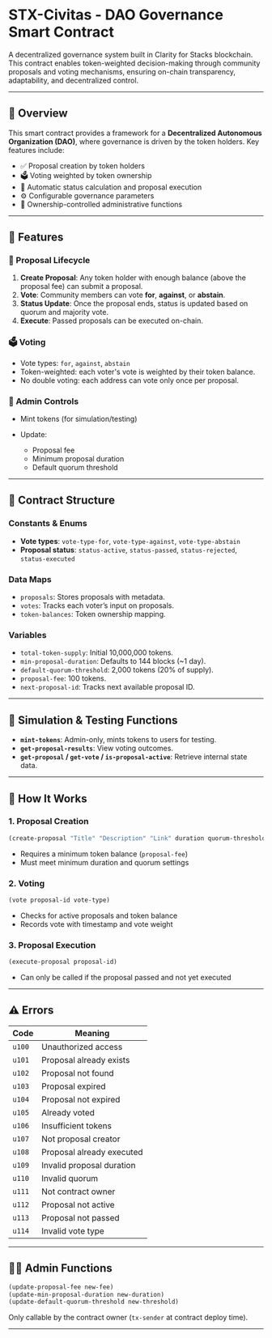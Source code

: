 

# STX-Civitas - DAO Governance Smart Contract

A decentralized governance system built in Clarity for Stacks blockchain. This contract enables token-weighted decision-making through community proposals and voting mechanisms, ensuring on-chain transparency, adaptability, and decentralized control.

---

## 📜 Overview

This smart contract provides a framework for a **Decentralized Autonomous Organization (DAO)**, where governance is driven by the token holders. Key features include:

* ✅ Proposal creation by token holders
* 🗳️ Voting weighted by token ownership
* 🧠 Automatic status calculation and proposal execution
* ⚙️ Configurable governance parameters
* 🔐 Ownership-controlled administrative functions

---

## 🧩 Features

### 🔧 Proposal Lifecycle

1. **Create Proposal**: Any token holder with enough balance (above the proposal fee) can submit a proposal.
2. **Vote**: Community members can vote **for**, **against**, or **abstain**.
3. **Status Update**: Once the proposal ends, status is updated based on quorum and majority vote.
4. **Execute**: Passed proposals can be executed on-chain.

### 🗳️ Voting

* Vote types: `for`, `against`, `abstain`
* Token-weighted: each voter's vote is weighted by their token balance.
* No double voting: each address can vote only once per proposal.

### 🔐 Admin Controls

* Mint tokens (for simulation/testing)
* Update:

  * Proposal fee
  * Minimum proposal duration
  * Default quorum threshold

---

## 📂 Contract Structure

### Constants & Enums

* **Vote types**: `vote-type-for`, `vote-type-against`, `vote-type-abstain`
* **Proposal status**: `status-active`, `status-passed`, `status-rejected`, `status-executed`

### Data Maps

* `proposals`: Stores proposals with metadata.
* `votes`: Tracks each voter’s input on proposals.
* `token-balances`: Token ownership mapping.

### Variables

* `total-token-supply`: Initial 10,000,000 tokens.
* `min-proposal-duration`: Defaults to 144 blocks (\~1 day).
* `default-quorum-threshold`: 2,000 tokens (20% of supply).
* `proposal-fee`: 100 tokens.
* `next-proposal-id`: Tracks next available proposal ID.

---

## 🧪 Simulation & Testing Functions

* **`mint-tokens`**: Admin-only, mints tokens to users for testing.
* **`get-proposal-results`**: View voting outcomes.
* **`get-proposal` / `get-vote` / `is-proposal-active`**: Retrieve internal state data.

---

## 🚀 How It Works

### 1. Proposal Creation

```clojure
(create-proposal "Title" "Description" "Link" duration quorum-threshold)
```

* Requires a minimum token balance (`proposal-fee`)
* Must meet minimum duration and quorum settings

### 2. Voting

```clojure
(vote proposal-id vote-type)
```

* Checks for active proposals and token balance
* Records vote with timestamp and vote weight

### 3. Proposal Execution

```clojure
(execute-proposal proposal-id)
```

* Can only be called if the proposal passed and not yet executed

---

## ⚠️ Errors

| Code   | Meaning                   |
| ------ | ------------------------- |
| `u100` | Unauthorized access       |
| `u101` | Proposal already exists   |
| `u102` | Proposal not found        |
| `u103` | Proposal expired          |
| `u104` | Proposal not expired      |
| `u105` | Already voted             |
| `u106` | Insufficient tokens       |
| `u107` | Not proposal creator      |
| `u108` | Proposal already executed |
| `u109` | Invalid proposal duration |
| `u110` | Invalid quorum            |
| `u111` | Not contract owner        |
| `u112` | Proposal not active       |
| `u113` | Proposal not passed       |
| `u114` | Invalid vote type         |

---

## 👨‍💻 Admin Functions

```clojure
(update-proposal-fee new-fee)
(update-min-proposal-duration new-duration)
(update-default-quorum-threshold new-threshold)
```

Only callable by the contract owner (`tx-sender` at contract deploy time).

---
